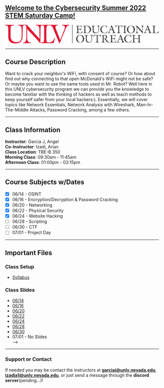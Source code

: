 ## [**Welcome to the Cybersecurity Summer 2022 STEM Saturday Camp!**]()
![UNLV Logo](/Images/UNLVEducationalOutreach.jpg)

---

## Course Description
Want to crack your neighbor's WiFi, with consent of course? Or how about find out why connecting to that open McDonald's WiFi might not be safe? Or maybe you want to use the same tools used in Mr. Robot? Well here in this UNLV cybersecurity program we can provide you the knowledge to become familiar with the thinking of hackers as well as teach methods to keep yourself safer from your local hackers:). Essentially, we will cover topics like Network Essentials, Network Analysis with Wireshark, Man-In-The-Middle Attacks, Password Cracking, among a few others.

---

## Class Information
**Instructor**: Garcia J, Angel  
**Co-Instructor**: Izadi, Arian  
**Class Location**: TBE-B 350  
**Morning Class**: 09:30am - 11:45am  
**Afternoon Class**: 01:00pm - 03:15pm  

---

## Course Subjects w/Dates
- [x] 06/14 - OSINT
- [x] 06/16 - Encryption/Decryption & Password Cracking
- [X] 06/20 - Networking
- [x] 06/22 - Physical Security
- [x] 06/24 - Website Hacking
- [ ] 06/28 - Scripting
- [ ] 06/30 - CTF
- [ ] 07/01 - Project Day

---

## Important Files
### Class Setup
- [Syllabus](pending)

### Class Slides
- [06/14](https://docs.google.com/presentation/d/1P4nQEhX7d_d0Hi5SFE5ZSfrhnD1mbj6fOTgsEFp7dVo/edit?usp=sharing)
- [06/16](https://docs.google.com/presentation/d/1STzM6mt_ykl5maudRKw7twY3pQnvsQN_CnhiHdSUpW0/edit?usp=sharing)
- [06/20](https://docs.google.com/presentation/d/1swLjgFLfns97WF5vhC29Mf9Yq5dxXyDx7NQmdLTzZ2o/edit?usp=sharing)
- [06/22](https://docs.google.com/presentation/d/1DGIG6qFsj8UjrrEK6qpB-Mxb9fpcNRBsvqejUBmKnm8/edit?usp=sharing)
- [06/24](https://docs.google.com/presentation/d/1nazgkrd2P5E-PZqtI7TxRWX-R6hfIB43tOkZDgYovCM/edit?usp=sharing)  
- [06/28](https://arianizadi.github.io/UNLV-STEM-2022-CYBERSEC/)  
- [06/30](https://arianizadi.github.io/UNLV-STEM-2022-CYBERSEC/)  
- 07/01 - No Slides  
-->

---

### Support or Contact
If needed you may be contact the instructors at **garciaj@unlv.nevada.edu**, **izadia1@unlv.nevada.edu**, or just send a message through the **discord server**(pending...)!  
